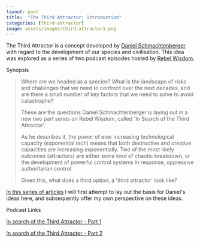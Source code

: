 ```yaml
---
layout: post
title:  "The Third Attractor: Introduction"
categories: [third-attractor]
image: assets/images/third-attractor1.png
---
```


The Third Attractor is a concept developed by <a href="https://civilizationemerging.com/" target="_blank">Daniel Schmachtenberger</a> with regard to the development of our species and civilisation. This idea was explored as a series of two podcast episodes hosted by <a href="https://rebelwisdom.co.uk/" target="_blank">Rebel Wisdom</a>.

Synopsis

>Where are we headed as a species? What is the landscape of risks and challenges that we need to confront over the next decades, and are there a small number of key factors that we need to solve to avoid catastrophe? 
>
>These are the questions Daniel Schmachtenberger is laying out in a new two part series on Rebel Wisdom, called 'In Search of the Third Attractor'. 
>
>As he describes it, the power of ever increasing technological capacity (exponential tech) means that both destructive and creative capacities are increasing exponentially. Two of the most likely outcomes (attractors) are either some kind of chaotic breakdown, or the development of powerful control systems in response, oppressive authoritarian control. 
>
>Given this, what does a third option, a 'third attractor' look like?

<a href="https://blog.livingdatalab.com/categories#third-attractor" target="_blank">In this series of articles</a> I will first attempt to lay out the basis for Daniel's ideas here, and subsequently offer my own perspective on these ideas.

Podcast Links

<a href="https://www.youtube.com/watch?v=8XCXvzQdcug" target="_blank">In search of the Third Attractor - Part 1</a>

<a href="https://www.youtube.com/watch?v=ZCOfUYrZJMQ" target="_blank">In search of the Third Attractor - Part 2</a>
